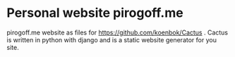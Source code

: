 Personal website pirogoff.me
===========


pirogoff.me website as files for https://github.com/koenbok/Cactus . Cactus is written in python with django and is a static website generator for you site. 
